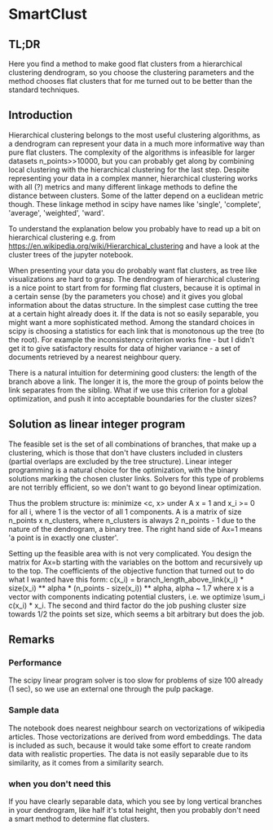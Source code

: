 # SmartClust

## TL;DR

Here you find a method to make good flat clusters from a hierarchical clustering dendrogram,
so you choose the clustering parameters and the method chooses flat clusters that for me turned
out to be better than the standard techniques.

## Introduction

Hierarchical clustering belongs to the most useful clustering algorithms, as a dendrogram can represent your data in a much more informative way than pure flat clusters. The complexity of the algorithms is infeasible for larger datasets n_points>>10000, but you can probably get along by combining local clustering with the hierarchical clustering for the last step. Despite representing your data in a complex manner, hierarchical clustering works with all (?) metrics and many different linkage methods to define the distance between clusters. Some of the latter depend on a euclidean metric though. These linkage method in scipy have names like 'single', 'complete', 'average', 'weighted', 'ward'.

To understand the explanation below you probably have to read up a bit on hierarchical clustering e.g. from https://en.wikipedia.org/wiki/Hierarchical_clustering and have a look at the cluster trees of the jupyter notebook.

When presenting your data you do probably want flat clusters, as tree like visualizations are hard to grasp. The dendrogram of hierarchical clustering is a nice point to start from for forming flat clusters, because it is optimal in a certain sense (by the parameters you chose) and it gives you global information about the datas structure. In the simplest case cutting the tree at a certain hight already does it. If the data is not so easily separable, you might want a more sophisticated method. Among the standard choices in scipy is choosing a statistics for each link that is monotonous up the tree (to the root). For example the inconsistency criterion works fine - but I didn't get it to give satisfactory results for data of higher variance - a set of documents retrieved by a nearest neighbour query.

There is a natural intuition for determining good clusters: the length of the branch above a link. The longer it is, the more the group of points below the link separates from the sibling. What if we use this criterion for a global optimization, and push it into acceptable boundaries for the cluster sizes?

## Solution as linear integer program

The feasible set is the set of all combinations of branches, that make up a clustering, which is those that don't have clusters included in clusters (partial overlaps are excluded by the tree structure). Linear integer programming is a natural choice for the optimization, with the binary solutions marking the chosen cluster links. Solvers for this type of problems are not terribly efficient, so we don't want to go beyond linear optimization.

Thus the problem structure is:
minimize <c, x> under A x = 1 and x_i >= 0 for all i, where 1 is the vector of all 1 components.
A is a matrix of size n_points x n_clusters, where n_clusters is always 2 n_points - 1 due to the nature of the dendrogram, a binary tree.
The right hand side of Ax=1 means 'a point is in exactly one cluster'.

Setting up the feasible area with is not very complicated. You design the matrix for Ax=b starting with the variables on the bottom and recursively up to the top.
The coefficients of the objective function that turned out to do what I wanted have this form:
c(x_i) = branch_length_above_link(x_i) * size(x_i) ** alpha * (n_points - size(x_i)) ** alpha,  alpha ~ 1.7
where x is a vector with components indicating potential clusters, i.e. we optimize
\sum_i c(x_i) * x_i.
The second and third factor do the job pushing cluster size towards 1/2 the points set size, which seems a bit arbitrary but does the job.

## Remarks

### Performance
The scipy linear program solver is too slow for problems of size 100 already (1 sec), so we use an external one through the pulp package.

### Sample data
The notebook does nearest neighbour search on vectorizations of wikipedia articles. Those vectorizations are derived from word embeddings. The data is included as such, because it would take some effort to create random data with realistic properties. The data is not easily separable due to its similarity, as it comes from a similarity search.

### when you don't need this
If you have clearly separable data, which you see by long vertical branches in your dendrogram, like half it's total height, then you probably don't need a smart method to determine flat clusters.
